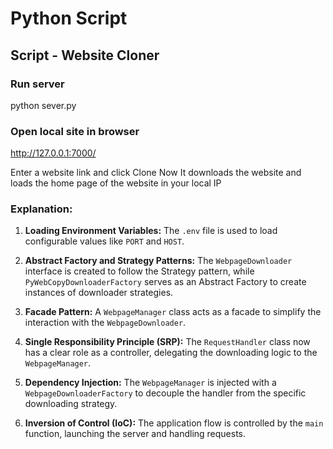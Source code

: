 # Python Script

## Script - Website Cloner

### Run server
python sever.py

### Open local site in browser
http://127.0.0.1:7000/

Enter a website link and click Clone Now
It downloads the website and loads the home page of the website in your local IP

<!-- Updated README links and corrected typos -->
<!-- Updated README links and corrected typos -->

### Explanation:

1. **Loading Environment Variables:** The `.env` file is used to load configurable values like `PORT` and `HOST`.

2. **Abstract Factory and Strategy Patterns:** The `WebpageDownloader` interface is created to follow the Strategy pattern, while `PyWebCopyDownloaderFactory` serves as an Abstract Factory to create instances of downloader strategies.

3. **Facade Pattern:** A `WebpageManager` class acts as a facade to simplify the interaction with the `WebpageDownloader`.

4. **Single Responsibility Principle (SRP):** The `RequestHandler` class now has a clear role as a controller, delegating the downloading logic to the `WebpageManager`.

5. **Dependency Injection:** The `WebpageManager` is injected with a `WebpageDownloaderFactory` to decouple the handler from the specific downloading strategy.

6. **Inversion of Control (IoC):** The application flow is controlled by the `main` function, launching the server and handling requests. 